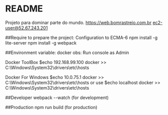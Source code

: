 # README #
Projeto para dominar parte do mundo.
https://web.bomrastreio.com.br
ec2-user@52.67.243.201

##Require to prepare the project:
 Configuration to ECMA-6
 npm install -g lite-server
 npm install -g webpack

##Environment variable: docker
obs: Run console as Admin

Docker ToolBox
$echo 	192.168.99.100       docker >> C:\Windows\System32\drivers\etc\hosts

Docker For Windows
$echo 	10.0.75.1       docker >> C:\Windows\System32\drivers\etc\hosts
or use
$echo 	localhost       docker >> C:\Windows\System32\drivers\etc\hosts


##Developer
webpack --watch (for development) 

##Production
npm run build (for production)
